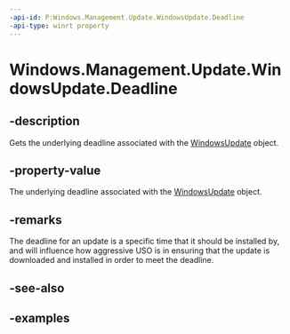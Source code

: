 ```yaml
---
-api-id: P:Windows.Management.Update.WindowsUpdate.Deadline
-api-type: winrt property
---
```


# Windows.Management.Update.WindowsUpdate.Deadline

<!--
public System.Nullable<System.DateTimeOffset> Deadline { get; }
-->


## -description

Gets the underlying deadline associated with the [WindowsUpdate](./windowsupdate.md) object.

## -property-value

The underlying deadline associated with the [WindowsUpdate](./windowsupdate.md) object.

## -remarks

The deadline for an update is a specific time that it should be installed by, and will influence how aggressive USO is in ensuring that the update is downloaded and installed in order to meet the deadline.

## -see-also

## -examples

